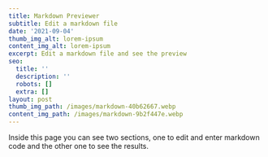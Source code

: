 ```yaml
---
title: Markdown Previewer
subtitle: Edit a markdown file
date: '2021-09-04'
thumb_img_alt: lorem-ipsum
content_img_alt: lorem-ipsum
excerpt: Edit a markdown file and see the preview
seo:
  title: ''
  description: ''
  robots: []
  extra: []
layout: post
thumb_img_path: /images/markdown-40b62667.webp
content_img_path: /images/markdown-9b2f447e.webp
---
```

Inside this page you can see two sections, one to edit and enter markdown code and the other one to see the results.
